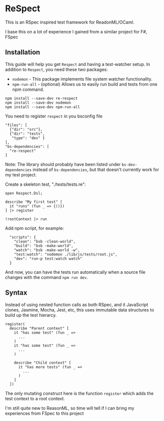 # ReSpect

This is an RSpec inspired test framework for ReadonML/OCaml.

I base this on a lot of experience I gained from a similar project for F#, FSpec

## Installation

This guide will help you get `Respect` and having a test-watcher setup. In
addition to `Respect`, you need these two packages:
 * `nodemon` - This package implements file system watcher functionality.
 * `npm-run-all` - (optional) Allows us to easily run build and tests from one npm command.

```
npm install --save-dev re-respect
npm install --save-dev nodemon
npm install --save-dev npm-run-all
```

You need to register `respect` in you bsconfig file

```
"files": [
  {"dir": "src"},
  {"dir": "tests",
   "type": "dev" }
],
"bs-dependencies": [
  "re-respect"
]
```

Note: The library should probably have been listed under `bs-dev-dependencies`
instead of `bs-dependencies`, but that doesn't currently work for my test
project.

Create a skeleton test, "./tests/tests.re":

```
open Respect.Dsl;

describe "My first test" [
  it "runs" (fun _ => {()})
] |> register

!rootContext |> run
```

Add npm script, for example:

```
  "scripts": {
    "clean": "bsb -clean-world",
    "build": "bsb -make-world",
    "watch": "bsb -make-world -w",
    "test:watch": "nodemon ./lib/js/tests/root.js",
    "dev": "run-p test:watch watch"
  }
```

And now, you can have the tests run automatically when a source file changes
with the command `npm run dev`.

## Syntax

Instead of using nested function calls as both RSpec, and it JavaScript clones,
Jasmine, Mocha, Jest, etc, this uses immutable data structures to build up the
test hierarcy.

```
register(
  describe "Parent context" [
    it "has some test" (fun _ =>
      ...
    )
    it "has some test" (fun _ =>
      ...
    )

    describe "Child context" [
      it "has more tests" (fun _ =>
        ...
      )
    ]
  ])
```

The only mutating construct here is the function `register` which adds the test
context to a root context.

I'm still quite new to ReasonML, so time will tell if I can bring my experiences
from FSpec to this project

